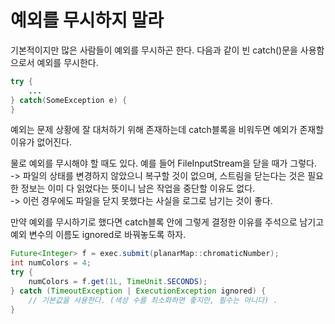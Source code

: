 # 예외를 무시하지 말라
기본적이지만 많은 사람들이 예외를 무시하곤 한다. 다음과 같이 빈 catch()문을 사용함으로서 예외를 무시한다.

~~~java
try {
    ...    
} catch(SomeException e) {
}
~~~

예외는 문제 상황에 잘 대처하기 위해 존재하는데 catch블록을 비워두면 예외가 존재할 이유가 없어진다. 

물로 예외를 무시해야 할 때도 있다. 예를 들어 FileInputStream을 닫을 때가 그렇다. <br>
 -> 파일의 상태를 변경하지 않았으니 복구할 것이 없으며, 스트림을 닫는다는 것은 필요한 정보는 이미 다 읽었다는 뜻이니 남은 작업을 중단할 이유도 없다. <br>
 -> 이런 경우에도 파일을 닫지 못했다는 사실을 로그로 남기는 것이 좋다.

만약 예외를 무시하기로 했다면 catch블록 안에 그렇게 결정한 이유를 주석으로 남기고 예외 변수의 이름도 ignored로 바꿔놓도록 하자.

~~~java
Future<Integer> f = exec.submit(planarMap::chromaticNumber);
int numColors = 4;
try {
    numColors = f.get(1L, TimeUnit.SECONDS);
} catch (TimeoutException | ExecutionException ignored) {
    // 기본값을 사용한다. (색상 수를 최소화하면 좋지만, 필수는 아니다) .        
}
~~~